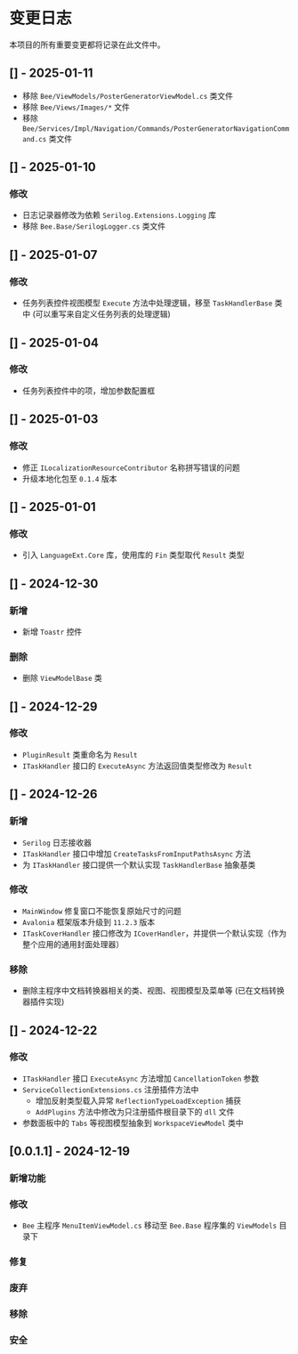 # 变更日志

本项目的所有重要变更都将记录在此文件中。

## [] - 2025-01-11

- 移除 `Bee/ViewModels/PosterGeneratorViewModel.cs` 类文件
- 移除 `Bee/Views/Images/*` 文件
- 移除 `Bee/Services/Impl/Navigation/Commands/PosterGeneratorNavigationCommand.cs` 类文件

## [] - 2025-01-10

### 修改

- 日志记录器修改为依赖 `Serilog.Extensions.Logging` 库
- 移除 `Bee.Base/SerilogLogger.cs` 类文件

## [] - 2025-01-07

### 修改

- 任务列表控件视图模型 `Execute` 方法中处理逻辑，移至 `TaskHandlerBase` 类中 (可以重写来自定义任务列表的处理逻辑)

## [] - 2025-01-04

### 修改

- 任务列表控件中的项，增加参数配置框

## [] - 2025-01-03

### 修改

- 修正 `ILocalizationResourceContributor` 名称拼写错误的问题
- 升级本地化包至 `0.1.4` 版本

## [] - 2025-01-01

### 修改

- 引入 `LanguageExt.Core` 库，使用库的 `Fin` 类型取代 `Result` 类型

## [] - 2024-12-30

### 新增

- 新增 `Toastr` 控件

### 删除

- 删除 `ViewModelBase` 类

## [] - 2024-12-29

### 修改

- `PluginResult` 类重命名为 `Result`
- `ITaskHandler` 接口的 `ExecuteAsync` 方法返回值类型修改为 `Result`

## [] - 2024-12-26

### 新增

- `Serilog` 日志接收器
- `ITaskHandler` 接口中增加 `CreateTasksFromInputPathsAsync` 方法
- 为 `ITaskHandler` 接口提供一个默认实现 `TaskHandlerBase` 抽象基类

### 修改

- `MainWindow` 修复窗口不能恢复原始尺寸的问题
- `Avalonia` 框架版本升级到 `11.2.3` 版本
- `ITaskCoverHandler` 接口修改为 `ICoverHandler`，并提供一个默认实现（作为整个应用的通用封面处理器）

### 移除

- 删除主程序中文档转换器相关的类、视图、视图模型及菜单等 (已在文档转换器插件实现)

## [] - 2024-12-22

### 修改

- `ITaskHandler` 接口 `ExecuteAsync` 方法增加 `CancellationToken` 参数
- `ServiceCollectionExtensions.cs` 注册插件方法中
  - 增加反射类型载入异常 `ReflectionTypeLoadException` 捕获
  - `AddPlugins` 方法中修改为只注册插件根目录下的 `dll` 文件
- 参数面板中的 `Tabs` 等视图模型抽象到 `WorkspaceViewModel` 类中

## [0.0.1.1] - 2024-12-19

### 新增功能

### 修改

- `Bee` 主程序 `MenuItemViewModel.cs` 移动至 `Bee.Base` 程序集的 `ViewModels` 目录下

### 修复

### 废弃

### 移除

### 安全
